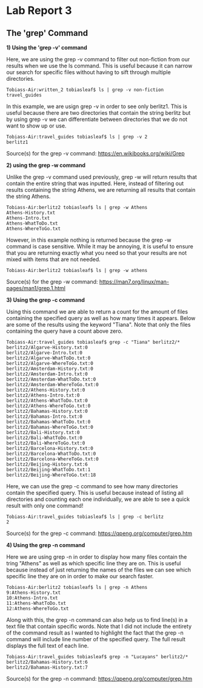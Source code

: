 # Lab Report 3

## The 'grep' Command

**1) Using the 'grep -v' command**

Here, we are using the grep -v command to filter out non-fiction from our results when we use the ls command. This is useful because it can narrow our search for specific files without having to sift through multiple directories.
  ```
  Tobiass-Air:written_2 tobiasleaf$ ls | grep -v non-fiction
  travel_guides
  ```

In this example, we are usign grep -v in order to see only berlitz1. This is useful because there are two directories that contain the string berlitz but by using grep -v we can differentiate between directories that we do not want to show up or use.
  ```
  Tobiass-Air:travel_guides tobiasleaf$ ls | grep -v 2
  berlitz1
  ```
Source(s) for the grep -v command: https://en.wikibooks.org/wiki/Grep

**2) using the grep -w command**

Unlike the grep -v command used previously, grep -w will return results that contain the entire string that was inputted. Here, instead of filtering out results containing the string Athens, we are returning all results that contain the string Athens.
```
Tobiass-Air:berlitz2 tobiasleaf$ ls | grep -w Athens
Athens-History.txt
Athens-Intro.txt
Athens-WhatToDo.txt
Athens-WhereToGo.txt
```
However, in this example nothing is returned because the grep -w command is case sensitive. While it may be annoying, it is useful to ensure that you are returning exactly what you need so that your results are not mixed with items that are not needed.
```
Tobiass-Air:berlitz2 tobiasleaf$ ls | grep -w athens
```
Source(s) for the grep -w command: https://man7.org/linux/man-pages/man1/grep.1.html

**3) Using the grep -c command**

Using this command we are able to return a count for the amount of files containing the specified query as well as how many times it appears. Below are some of the results using the keyword "Tiana". Note that only the files containing the query have a count above zero.
```
Tobiass-Air:travel_guides tobiasleaf$ grep -c "Tiana" berlitz2/*
berlitz2/Algarve-History.txt:0
berlitz2/Algarve-Intro.txt:0
berlitz2/Algarve-WhatToDo.txt:0
berlitz2/Algarve-WhereToGo.txt:0
berlitz2/Amsterdam-History.txt:0
berlitz2/Amsterdam-Intro.txt:0
berlitz2/Amsterdam-WhatToDo.txt:0
berlitz2/Amsterdam-WhereToGo.txt:0
berlitz2/Athens-History.txt:0
berlitz2/Athens-Intro.txt:0
berlitz2/Athens-WhatToDo.txt:0
berlitz2/Athens-WhereToGo.txt:0
berlitz2/Bahamas-History.txt:0
berlitz2/Bahamas-Intro.txt:0
berlitz2/Bahamas-WhatToDo.txt:0
berlitz2/Bahamas-WhereToGo.txt:0
berlitz2/Bali-History.txt:0
berlitz2/Bali-WhatToDo.txt:0
berlitz2/Bali-WhereToGo.txt:0
berlitz2/Barcelona-History.txt:0
berlitz2/Barcelona-WhatToDo.txt:0
berlitz2/Barcelona-WhereToGo.txt:0
berlitz2/Beijing-History.txt:6
berlitz2/Beijing-WhatToDo.txt:1
berlitz2/Beijing-WhereToGo.txt:18
```
Here, we can use the grep -c command to see how many directories contain the specified query. This is useful because instead of listing all directories and counting each one individually, we are able to see a quick result with only one command!
```
Tobiass-Air:travel_guides tobiasleaf$ ls | grep -c berlitz
2
```
Source(s) for the grep -c command: https://qpeng.org/computer/grep.htm

**4) Using the grep -n command**

Here we are using grep -n in order to display how many files contain the tring "Athens" as well as which specific line they are on. This is useful because instead of just returning the names of the files we can see which specific line they are on in order to make our search faster.
```
Tobiass-Air:berlitz2 tobiasleaf$ ls | grep -n Athens
9:Athens-History.txt
10:Athens-Intro.txt
11:Athens-WhatToDo.txt
12:Athens-WhereToGo.txt
```
Along with this, the grep -n command can also help us to find line(s) in a text file that contain specific words. Note that I did not include the entirety of the command result as I wanted to highlight the fact that the grep -n command will include line number of the specified query. The full result displays the full text of each line.
```
Tobiass-Air:travel_guides tobiasleaf$ grep -n "Lucayans" berlitz2/*
berlitz2/Bahamas-History.txt:6
berlitz2/Bahamas-History.txt:7
```
Source(s) for the grep -n command: https://qpeng.org/computer/grep.htm
